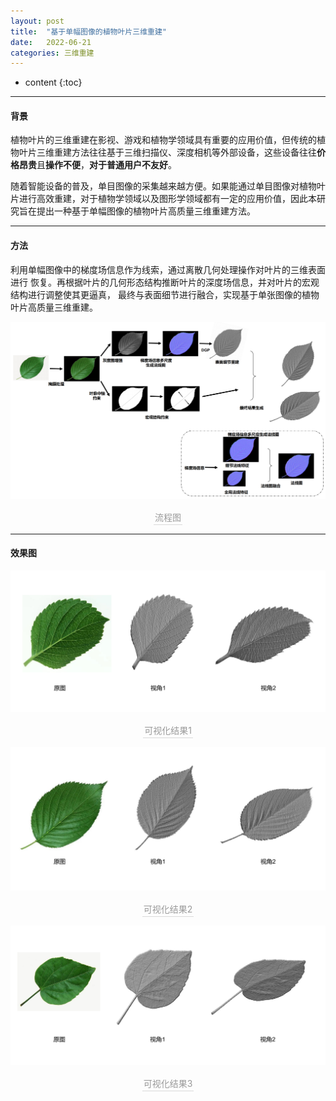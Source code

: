```yaml
---
layout: post
title:  "基于单幅图像的植物叶片三维重建"
date:   2022-06-21
categories: 三维重建
---
```

* content
{:toc}

---

#### 背景
植物叶片的三维重建在影视、游戏和植物学领域具有重要的应用价值，但传统的植物叶片三维重建方法往往基于三维扫描仪、深度相机等外部设备，这些设备往往**价格昂贵**且**操作不便**，**对于普通用户不友好**。

随着智能设备的普及，单目图像的采集越来越方便。如果能通过单目图像对植物叶片进行高效重建，对于植物学领域以及图形学领域都有一定的应用价值，因此本研究旨在提出一种基于单幅图像的植物叶片高质量三维重建方法。


---
#### 方法
利用单幅图像中的梯度场信息作为线索，通过离散几何处理操作对叶片的三维表面进行 恢复。再根据叶片的几何形态结构推断叶片的深度场信息，并对叶片的宏观结构进行调整使其更逼真， 最终与表面细节进行融合，实现基于单张图像的植物叶片高质量三维重建。

![](/img/项目示意图/叶片重建流程图.png)
<center>    <div style="color:orange; border-bottom: 1px solid #d9d9d9;
    display: inline-block;
    color: #999;
    padding: 2px;">流程图</div></center>

---
#### 效果图
![](/img/项目示意图/1.png)
<center>    <div style="color:orange; border-bottom: 1px solid #d9d9d9;
    display: inline-block;
    color: #999;
    padding: 2px;">可视化结果1</div></center>

![](/img/项目示意图/2.png)
<center>    <div style="color:orange; border-bottom: 1px solid #d9d9d9;
    display: inline-block;
    color: #999;
    padding: 2px;">可视化结果2</div></center>

![](/img/项目示意图/3.png)
<center>    <div style="color:orange; border-bottom: 1px solid #d9d9d9;
    display: inline-block;
    color: #999;
    padding: 2px;">可视化结果3</div></center>

